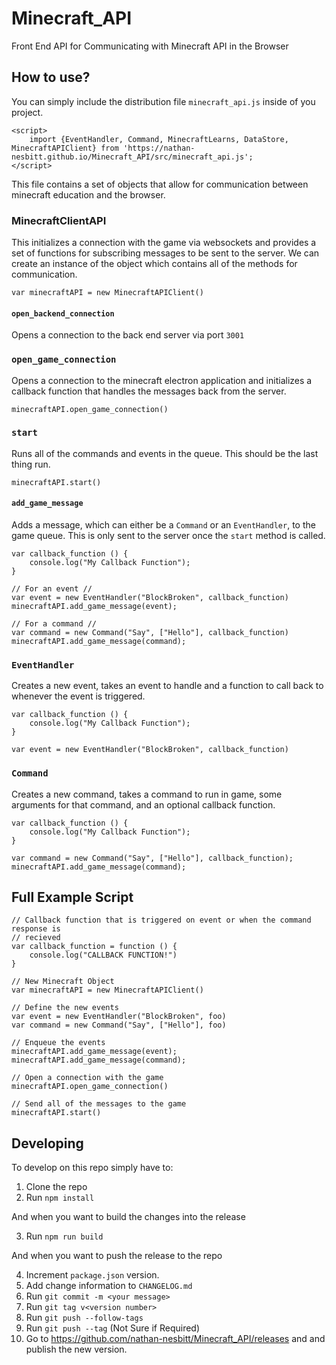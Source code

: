 # Minecraft_API
Front End API for Communicating with Minecraft API in the Browser

## How to use?
You can simply include the distribution file `minecraft_api.js` inside of
you project. 

```{html}
<script>
    import {EventHandler, Command, MinecraftLearns, DataStore, MinecraftAPIClient} from 'https://nathan-nesbitt.github.io/Minecraft_API/src/minecraft_api.js';
</script>
```

This file contains a set of objects that allow for communication between 
minecraft education and the browser. 

### MinecraftClientAPI

This initializes a connection with the game via websockets and provides a set 
of functions for subscribing messages to be sent to the server. We can create
an instance of the object which contains all of the methods for communication.

```{js}
var minecraftAPI = new MinecraftAPIClient()
```

#### `open_backend_connection`
Opens a connection to the back end server via port `3001`

### `open_game_connection`
Opens a connection to the minecraft electron application and initializes a 
callback function that handles the messages back from the server.

```{js}
minecraftAPI.open_game_connection()
```

### `start`
Runs all of the commands and events in the queue. This should be the last thing
run.

```{js}
minecraftAPI.start()
```

#### `add_game_message`
Adds a message, which can either be a `Command` or an `EventHandler`, to the 
game queue. This is only sent to the server once the `start` method is called.

```
var callback_function () {
    console.log("My Callback Function");
}

// For an event //
var event = new EventHandler("BlockBroken", callback_function)
minecraftAPI.add_game_message(event);

// For a command //
var command = new Command("Say", ["Hello"], callback_function)
minecraftAPI.add_game_message(command);
```

### `EventHandler`
Creates a new event, takes an event to handle and a function to call back to 
whenever the event is triggered.

```
var callback_function () {
    console.log("My Callback Function");
}

var event = new EventHandler("BlockBroken", callback_function)
```

### `Command`
Creates a new command, takes a command to run in game, some arguments for that
command, and an optional callback function.

```
var callback_function () {
    console.log("My Callback Function");
}

var command = new Command("Say", ["Hello"], callback_function);
minecraftAPI.add_game_message(command);
```

## Full Example Script

```
// Callback function that is triggered on event or when the command response is
// recieved
var callback_function = function () {
    console.log("CALLBACK FUNCTION!")
}

// New Minecraft Object
var minecraftAPI = new MinecraftAPIClient()

// Define the new events
var event = new EventHandler("BlockBroken", foo)
var command = new Command("Say", ["Hello"], foo)

// Enqueue the events 
minecraftAPI.add_game_message(event);
minecraftAPI.add_game_message(command);

// Open a connection with the game
minecraftAPI.open_game_connection()

// Send all of the messages to the game 
minecraftAPI.start()
```

## Developing
To develop on this repo simply have to:

1. Clone the repo
2. Run `npm install`

And when you want to build the changes into the release

3. Run `npm run build`

And when you want to push the release to the repo

4. Increment `package.json` version. 
5. Add change information to `CHANGELOG.md`
6. Run `git commit -m <your message>`
7. Run `git tag v<version number>`
8. Run `git push --follow-tags`
8. Run `git push --tag` (Not Sure if Required)
9. Go to https://github.com/nathan-nesbitt/Minecraft_API/releases and and publish the new version.